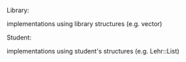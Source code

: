 Library:

implementations using library structures (e.g. vector)

Student:

implementations using student's structures (e.g. Lehr::List)